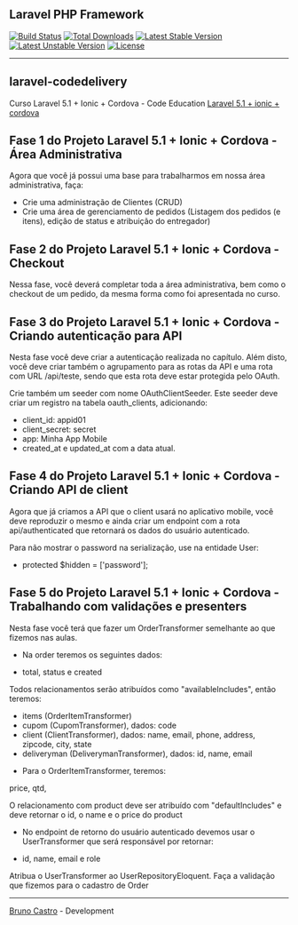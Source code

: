 ## Laravel PHP Framework

[![Build Status](https://travis-ci.org/laravel/framework.svg)](https://travis-ci.org/laravel/framework)
[![Total Downloads](https://poser.pugx.org/laravel/framework/d/total.svg)](https://packagist.org/packages/laravel/framework)
[![Latest Stable Version](https://poser.pugx.org/laravel/framework/v/stable.svg)](https://packagist.org/packages/laravel/framework)
[![Latest Unstable Version](https://poser.pugx.org/laravel/framework/v/unstable.svg)](https://packagist.org/packages/laravel/framework)
[![License](https://poser.pugx.org/laravel/framework/license.svg)](https://packagist.org/packages/laravel/framework)

<hr>

## laravel-codedelivery
Curso Laravel 5.1 + Ionic + Cordova - Code Education [Laravel 5.1 + ionic + cordova](http://sites.code.education/laravel-ionic-cordova/)

## Fase 1 do Projeto Laravel 5.1 + Ionic + Cordova - Área Administrativa

Agora que você já possui uma base para trabalharmos em nossa área administrativa, faça:

- Crie uma administração de Clientes (CRUD)
- Crie uma área de gerenciamento de pedidos (Listagem dos pedidos (e itens), edição de status e atribuição do entregador)

## Fase 2 do Projeto Laravel 5.1 + Ionic + Cordova - Checkout

Nessa fase, você deverá completar toda a área administrativa, bem como o checkout de um pedido, da mesma forma como foi apresentada no curso.

## Fase 3 do Projeto Laravel 5.1 + Ionic + Cordova - Criando autenticação para API

Nesta fase você deve criar a autenticação realizada no capítulo. Além disto, você deve criar também o agrupamento para as rotas da API e uma rota com URL /api/teste, sendo que esta rota deve estar protegida pelo OAuth.

Crie também um seeder com nome OAuthClientSeeder. Este seeder deve criar um registro na tabela oauth_clients, adicionando:

* client_id: appid01
* client_secret: secret
* app: Minha App Mobile
* created_at e updated_at com a data atual.

## Fase 4 do Projeto Laravel 5.1 + Ionic + Cordova - Criando API de client

Agora que já criamos a API que o client usará no aplicativo mobile, você deve reproduzir o mesmo e ainda criar um endpoint com a rota api/authenticated que retornará os dados do usuário autenticado.

Para não mostrar o password na serialização, use na entidade User:

* protected $hidden = ['password'];

## Fase 5 do Projeto Laravel 5.1 + Ionic + Cordova - Trabalhando com validações e presenters

Nesta fase você terá que fazer um OrderTransformer semelhante ao que fizemos nas aulas.
 - Na order teremos os seguintes dados:

 * total, status e created

 Todos relacionamentos serão atribuídos como "availableIncludes", então teremos:

  * items (OrderItemTransformer)
  * cupom (CupomTransformer), dados: code
  * client (ClientTransformer), dados: name, email, phone, address, zipcode, city, state
  * deliveryman (DeliverymanTransformer), dados: id, name, email

 - Para o OrderItemTransformer, teremos:

  price, qtd,
  
  O relacionamento com product deve ser atribuído com "defaultIncludes" e deve
  retornar o id, o name e o price do product

 - No endpoint de retorno do usuário autenticado devemos usar o UserTransformer que será responsável por retornar:

 * id, name, email e role

Atribua o UserTransformer ao UserRepositoryEloquent. Faça a validação que fizemos para o cadastro de Order



------------------------------------------------------------------------------------------
[Bruno Castro](http://www.bhzautomacao.com.br) - Development